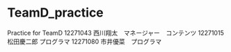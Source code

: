 # TeamD_practice
Practice for TeamD
12271043 西川翔太　マネージャー　コンテンツ
12271015 松田慶二郎 プログラマ
12271080 市井優菜　プログラマ